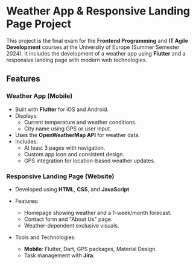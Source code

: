 # Weather App & Responsive Landing Page Project

This project is the final exam for the **Frontend Programming** and **IT Agile Development** courses at the University of Europe (Summer Semester 2024). It includes the development of a weather app using **Flutter** and a responsive landing page with modern web technologies.

## Features

### Weather App (Mobile)
- Built with **Flutter** for iOS and Android.
- Displays:
  - Current temperature and weather conditions.
  - City name using GPS or user input.
- Uses the **OpenWeatherMap API** for weather data.
- Includes:
  - At least 3 pages with navigation.
  - Custom app icon and consistent design.
  - GPS integration for location-based weather updates.

### Responsive Landing Page (Website)
- Developed using **HTML**, **CSS**, and **JavaScript**
- Features:
  - Homepage showing weather and a 1-week/month forecast.
  - Contact form and "About Us" page.
  - Weather-dependent exclusive visuals.

- Tools and Technologies:
  - **Mobile**: Flutter, Dart, GPS packages, Material Design.
  - Task management with **Jira**.


